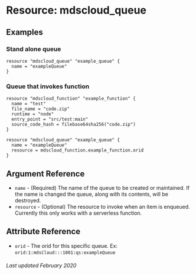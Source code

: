 # Resource: mdscloud_queue

## Examples

### Stand alone queue

```hcl
resource "mdscloud_queue" "example_queue" {
  name = "exampleQueue"
}
```

### Queue that invokes function

```hcl
resource "mdscloud_function" "example_function" {
  name = "test"
  file_name = "code.zip"
  runtime = "node"
  entry_point = "src/test:main"
  source_code_hash = filebase64sha256("code.zip")
}

resource "mdscloud_queue" "example_queue" {
  name = "exampleQueue"
  resource = mdscloud_function.example_function.orid
}
```

## Argument Reference

* `name` - (Required) The name of the queue to be created or maintained. If the
  name is changed the queue, along with its contents, will be destroyed.
* `resource` - (Optional) The resource to invoke when an item is enqueued.
  Currently this only works with a serverless function.

## Attribute Reference

* `orid` - The orid for this specific queue. Ex: `orid:1:mdsCloud:::1001:qs:exampleQueue`

###### Last updated February 2020
